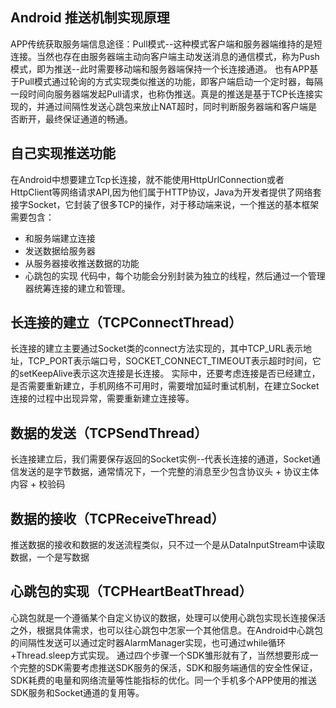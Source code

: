 ## Android 推送机制实现原理
APP传统获取服务端信息途径：Pull模式--这种模式客户端和服务器端维持的是短连接。当然也存在由服务器端主动向客户端主动发送消息的通信模式，称为Push模式，即为推送--此时需要移动端和服务器端保持一个长连接通道。
也有APP基于Pull模式通过轮询的方式实现类似推送的功能，即客户端启动一个定时器，每隔一段时间向服务器端发起Pull请求，也称伪推送。真是的推送是基于TCP长连接实现的，并通过间隔性发送心跳包来放止NAT超时，同时判断服务器端和客户端是否断开，最终保证通道的畅通。
## 自己实现推送功能
在Android中想要建立Tcp长连接，就不能使用HttpUrlConnection或者HttpClient等网络请求API,因为他们属于HTTP协议，Java为开发者提供了网络套接字Socket，它封装了很多TCP的操作，对于移动端来说，一个推送的基本框架需要包含：
* 和服务端建立连接
* 发送数据给服务器
* 从服务器接收推送数据的功能
* 心跳包的实现
代码中，每个功能会分别封装为独立的线程，然后通过一个管理器统筹连接的建立和管理。
## 长连接的建立（TCPConnectThread）
长连接的建立主要通过Socket类的connect方法实现的，其中TCP_URL表示地址，TCP_PORT表示端口号，SOCKET_CONNECT_TIMEOUT表示超时时间，它的setKeepAlive表示这次连接是长连接。
实际中，还要考虑连接是否已经建立，是否需要重新建立，手机网络不可用时，需要增加延时重试机制，在建立Socket连接的过程中出现异常，需要重新建立连接等。
## 数据的发送（TCPSendThread）
长连接建立后，我们需要保存返回的Socket实例--代表长连接的通道，Socket通信发送的是字节数据，通常情况下，一个完整的消息至少包含协议头 + 协议主体内容 + 校验码
## 数据的接收（TCPReceiveThread）
推送数据的接收和数据的发送流程类似，只不过一个是从DataInputStream中读取数据，一个是写数据
## 心跳包的实现（TCPHeartBeatThread）
心跳包就是一个遵循某个自定义协议的数据，处理可以使用心跳包实现长连接保活之外，根据具体需求，也可以往心跳包中怎家一个其他信息。在Android中心跳包的间隔性发送可以通过定时器AlarmManager实现，也可通过while循环+Thread.sleep方式实现。
通过四个步骤一个SDK雏形就有了，当然想要形成一个完整的SDK需要考虑推送SDK服务的保活，SDK和服务端通信的安全性保证，SDK耗费的电量和网络流量等性能指标的优化。同一个手机多个APP使用的推送SDK服务和Socket通道的复用等。